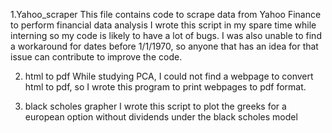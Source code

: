 1.Yahoo_scraper
This file contains code to scrape data from Yahoo Finance to perform financial data analysis
I wrote this script in my spare time while interning so my code is likely to have a lot of bugs.
I was also unable to find a workaround for dates before 1/1/1970, so anyone that has an idea for that issue can contribute to improve the code.  

2. html to pdf
While studying PCA, I could not find a webpage to convert html to pdf, so I wrote this program to print webpages to pdf format.

3. black scholes grapher
I wrote this script to plot the greeks for a european option without dividends under the black scholes model
